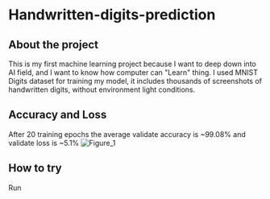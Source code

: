 # Handwritten-digits-prediction
 
## About the project
This is my first machine learning project because I want to deep down into AI field, and I want to know how computer can "Learn" thing.
I used MNIST Digits dataset for training my model, it includes thousands of screenshots of handwritten digits, without environment light conditions.

## Accuracy and Loss
After 20 training epochs the average validate accuracy is ~99.08% and validate loss is ~5.1%
![Figure_1](https://github.com/user-attachments/assets/21228b2a-67c0-432e-8ffb-94ea47868882)

## How to try
Run
